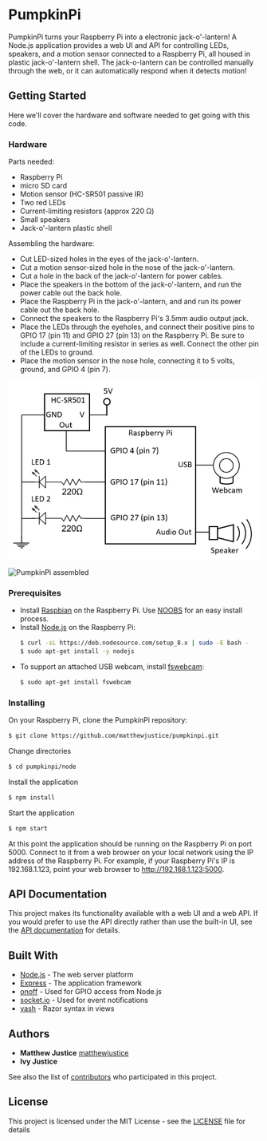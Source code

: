 ﻿# PumpkinPi

PumpkinPi turns your Raspberry Pi into a electronic jack-o'-lantern! A Node.js application provides a web UI and API for controlling LEDs, speakers, and a motion sensor connected to a Raspberry Pi, all housed in plastic jack-o'-lantern shell. The jack-o-lantern can be controlled manually through the web, or it can automatically respond when it detects motion!

## Getting Started

Here we'll cover the hardware and software needed to get going with this code.

### Hardware

Parts needed:
- Raspberry Pi
- micro SD card
- Motion sensor (HC-SR501 passive IR)
- Two red LEDs
- Current-limiting resistors (approx 220 Ω)
- Small speakers
- Jack-o'-lantern plastic shell

Assembling the hardware:
- Cut LED-sized holes in the eyes of the jack-o'-lantern.
- Cut a motion sensor-sized hole in the nose of the jack-o'-lantern.
- Cut a hole in the back of the jack-o'-lantern for power cables.
- Place the speakers in the bottom of the jack-o'-lantern, and run the power cable out the back hole.
- Place the Raspberry Pi in the jack-o'-lantern, and and run its power cable out the back hole.
- Connect the speakers to the Raspberry Pi's 3.5mm audio output jack.
- Place the LEDs through the eyeholes, and connect their positive pins to GPIO 17 (pin 11) and GPIO 27 (pin 13) on the Raspberry Pi. Be sure to include a current-limiting resistor in series as well. Connect the other pin of the LEDs to ground.
- Place the motion sensor in the nose hole, connecting it to 5 volts, ground, and GPIO 4 (pin 7).

![PumpkinPi wiring diagram](docs/pumpkinpi_wiring_diagram.png)


![PumpkinPi assembled](docs/pumpkinpi-assembled.jpg?raw=true)

### Prerequisites

- Install [Raspbian](http://raspbian.org/) on the Raspberry Pi. Use [NOOBS](https://www.raspberrypi.org/documentation/installation/noobs.md) for an easy install process.
- Install [Node.js](https://nodejs.org) on the Raspberry Pi:
    ```sh
    $ curl -sL https://deb.nodesource.com/setup_8.x | sudo -E bash -
    $ sudo apt-get install -y nodejs
    ```
- To support an attached USB webcam, install [fswebcam](https://manpages.debian.org/jessie/fswebcam/fswebcam.1.en.html):
    ```sh 
    $ sudo apt-get install fswebcam
    ```

### Installing

On your Raspberry Pi, clone the PumpkinPi repository:

```sh
$ git clone https://github.com/matthewjustice/pumpkinpi.git
```

Change directories

```sh
$ cd pumpkinpi/node
```

Install the application

```sh
$ npm install
```

Start the application

```sh
$ npm start
```

At this point the application should be running on the Raspberry Pi on port 5000. Connect to it from a web browser on your local network using the IP address of the Raspberry Pi. For example, if your Raspberry Pi's IP is 192.168.1.123, point your web browser to http://192.168.1.123:5000. 

## API Documentation

This project makes its functionality available with a web UI and a web API. If you would prefer to use the API directly rather than use the built-in UI, see the [API documentation](docs/API.md) for details.

## Built With

- [Node.js](https://nodejs.org) - The web server platform
- [Express](http://expressjs.com/) - The application framework
- [onoff](https://www.npmjs.com/package/onoff) - Used for GPIO access from Node.js
- [socket.io](https://socket.io/) - Used for event notifications
- [vash](https://github.com/kirbysayshi/vash) - Razor syntax in views


## Authors

- **Matthew Justice** [matthewjustice](https://github.com/matthewjustice)
- **Ivy Justice** 

See also the list of [contributors](https://github.com/matthewjustice/pumpkinpi/contributors) who participated in this project.

## License

This project is licensed under the MIT License - see the [LICENSE](LICENSE) file for details
